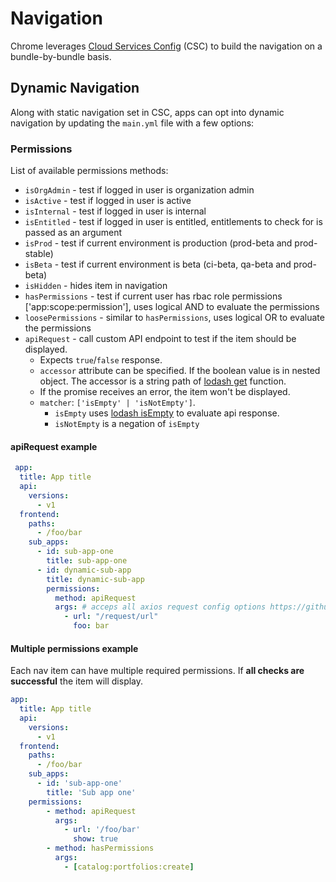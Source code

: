 # Navigation

Chrome leverages [Cloud Services Config](https://github.com/redhatinsights/cloud-services-config) (CSC) to build the navigation on a bundle-by-bundle basis.

## Dynamic Navigation

Along with static navigation set in CSC, apps can opt into dynamic navigation by updating the `main.yml` file with a few options:

### Permissions

List of available permissions methods:

* `isOrgAdmin` - test if logged in user is organization admin
* `isActive` - test if logged in user is active
* `isInternal` - test if logged in user is internal
* `isEntitled` - test if logged in user is entitled, entitlements to check for is passed as an argument
* `isProd` - test if current environment is production (prod-beta and prod-stable)
* `isBeta` - test if current environment is beta (ci-beta, qa-beta and prod-beta)
* `isHidden` - hides item in navigation
* `hasPermissions` - test if current user has rbac role permissions ['app:scope:permission'], uses logical AND to evaluate the permissions
* `loosePermissions` - similar to `hasPermissions`, uses logical OR to evaluate the permissions
* `apiRequest` - call custom API endpoint to test if the item should be displayed.
  * Expects `true`/`false` response.
  * `accessor` attribute can be specified. If the boolean value is in nested object. The accessor is a string path of [lodash get](https://lodash.com/docs/4.17.15#get) function.
  * If the promise receives an error, the item won't be displayed.
  * `matcher`: `['isEmpty' | 'isNotEmpty']`.
    * `isEmpty` uses [lodash isEmpty](https://lodash.com/docs/4.17.15#isEmpty) to evaluate api response.
    * `isNotEmpty` is a negation of `isEmpty`

#### apiRequest example

```yml
 app:
  title: App title
  api:
    versions:
      - v1
  frontend:
    paths:
      - /foo/bar
    sub_apps:
      - id: sub-app-one
        title: sub-app-one
      - id: dynamic-sub-app
        title: dynamic-sub-app
        permissions:
          method: apiRequest
          args: # acceps all axios request config options https://github.com/axios/axios#request-config
            - url: "/request/url"
              foo: bar
 ```

#### Multiple permissions example

Each nav item can have multiple required permissions. If **all checks are successful** the item will display.

```yml
app:
  title: App title
  api:
    versions:
      - v1
  frontend:
    paths:
      - /foo/bar
    sub_apps:
      - id: 'sub-app-one'
        title: 'Sub app one'
    permissions:
        - method: apiRequest
          args:
            - url: '/foo/bar'
              show: true
        - method: hasPermissions
          args:
            - [catalog:portfolios:create]
```
